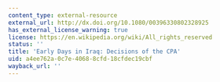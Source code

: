```yaml
---
content_type: external-resource
external_url: http://dx.doi.org/10.1080/00396330802328925
has_external_license_warning: true
license: https://en.wikipedia.org/wiki/All_rights_reserved
status: ''
title: 'Early Days in Iraq: Decisions of the CPA'
uid: a4ee762a-0c7e-4068-8cfd-18cfdec19cbf
wayback_url: ''
---
```

